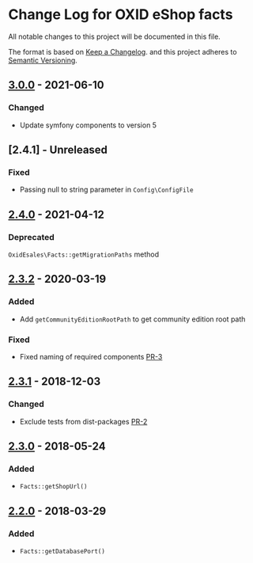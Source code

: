 # Change Log for OXID eShop facts

All notable changes to this project will be documented in this file.

The format is based on [Keep a Changelog](http://keepachangelog.com/ ).
and this project adheres to [Semantic Versioning](http://semver.org/ ).

## [3.0.0] - 2021-06-10

### Changed

- Update symfony components to version 5

## [2.4.1] - Unreleased

### Fixed
- Passing null to string parameter in `Config\ConfigFile`

## [2.4.0] - 2021-04-12

### Deprecated

`OxidEsales\Facts::getMigrationPaths` method

## [2.3.2] - 2020-03-19

### Added

- Add `getCommunityEditionRootPath` to get community edition root path

### Fixed

- Fixed naming of required components [PR-3](https://github.com/OXID-eSales/oxideshop-facts/pull/3)

## [2.3.1] - 2018-12-03

### Changed

- Exclude tests from dist-packages [PR-2](https://github.com/OXID-eSales/oxideshop-facts/pull/2)

## [2.3.0] - 2018-05-24

### Added

- `Facts::getShopUrl()`

[2.3.0]: https://github.com/OXID-eSales/oxideshop-facts/compare/v2.2.0...v2.3.0

## [2.2.0] - 2018-03-29

### Added

- `Facts::getDatabasePort()`

[3.0.0]: https://github.com/OXID-eSales/oxideshop-facts/compare/v2.4.0...v3.0.0
[2.4.0]: https://github.com/OXID-eSales/oxideshop-facts/compare/v2.3.2...v2.4.0
[2.3.2]: https://github.com/OXID-eSales/oxideshop-facts/compare/v2.3.1...v2.3.2
[2.3.1]: https://github.com/OXID-eSales/oxideshop-facts/compare/v2.3.0...v2.3.1
[2.3.0]: https://github.com/OXID-eSales/oxideshop-facts/compare/v2.2.0...v2.3.0
[2.2.0]: https://github.com/OXID-eSales/oxideshop-facts/compare/v2.1.0...v2.2.0
